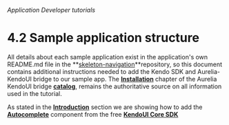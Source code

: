 _Application Developer tutorials_
# 4.2 Sample application structure

All details about each sample application exist in the application's own README.md file in the **[skeleton-navigation](https://github.com/aurelia/skeleton-navigation)**repository, so this document contains additional instructions needed to add the Kendo SDK and Aurelia-KendoUI bridge to our sample app. The **[Installation](http://aurelia-ui-toolkits.github.io/demo-kendo/#/installation)** chapter of the Aurelia KendoUI bridge **[catalog](http://aurelia-ui-toolkits.github.io/demo-kendo)**, remains the authoritative source on all information used in the tutorial.

As stated in the **[Introduction](../41_introduction)** section we are showing how to add the **[Autocomplete]()** component from the free **[KendoUI Core SDK](http://www.telerik.com/download/kendo-ui-core)** 